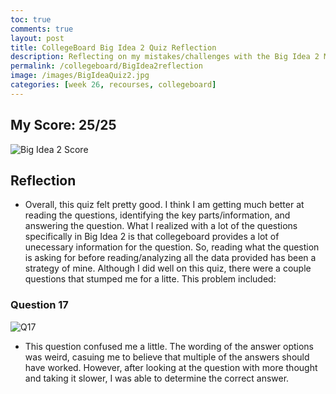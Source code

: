 ```yaml
---
toc: true
comments: true
layout: post
title: CollegeBoard Big Idea 2 Quiz Reflection
description: Reflecting on my mistakes/challenges with the Big Idea 2 MC Quiz.
permalink: /collegeboard/BigIdea2reflection
image: /images/BigIdeaQuiz2.jpg
categories: [week 26, recourses, collegeboard]
---
```


## My Score: 25/25
![Big Idea 2 Score]({{site.baseurl}}/images/BigIdeaQuiz2.jpg)

## Reflection
- Overall, this quiz felt pretty good. I think I am getting much better at reading the questions, identifying the key parts/information, and answering the question. What I realized with a lot of the questions specifically in Big Idea 2 is that collegeboard provides a lot of unecessary information for the question. So, reading what the question is asking for before reading/analyzing all the data provided has been a strategy of mine. Although I did well on this quiz, there were a couple questions that stumped me for a litte. This problem included:

### Question 17 
![Q17]({{site.baseurl}}/images/BigIdea2Q17.jpg)
- This question confused me a little. The wording of the answer options was weird, casuing me to believe that multiple of the answers should have worked. However, after looking at the question with more thought and taking it slower, I was able to determine the correct answer.